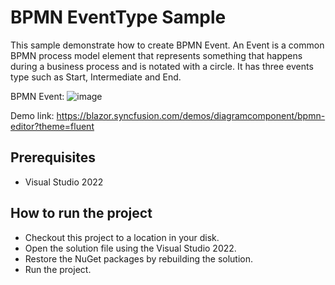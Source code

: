 # BPMN EventType Sample

This sample demonstrate how to create BPMN Event. An Event is a common BPMN process model element that represents something that happens during a business process and is notated with a circle. It has three events type such as Start, Intermediate and End.

BPMN Event:
![image](https://user-images.githubusercontent.com/77827252/215380595-34afaa96-4cb1-49c5-a3c2-ea680dc67279.png)

Demo link:
https://blazor.syncfusion.com/demos/diagramcomponent/bpmn-editor?theme=fluent

## Prerequisites

* Visual Studio 2022

## How to run the project

* Checkout this project to a location in your disk.
* Open the solution file using the Visual Studio 2022.
* Restore the NuGet packages by rebuilding the solution.
* Run the project.
